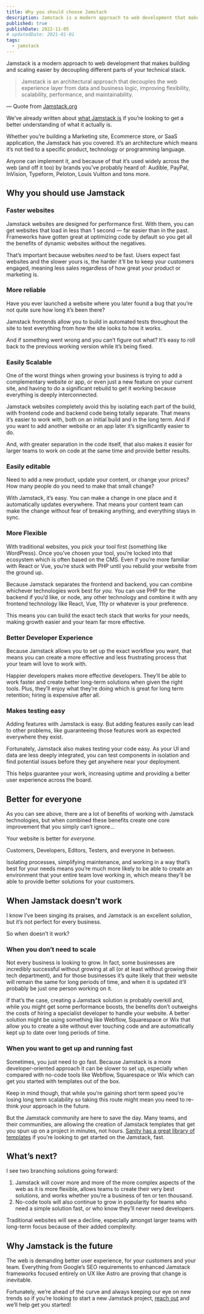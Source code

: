 ```yaml
---
title: Why you should choose Jamstack
description: Jamstack is a modern approach to web development that makes building and scaling easier by decoupling different parts of your technical stack
published: true
publishDate: 2022-11-05
# updatedDate: 2021-01-01
tags:
  - jamstack
---
```


Jamstack is a modern approach to web development that makes building and scaling easier by decoupling different parts of your technical stack.

> Jamstack is an architectural approach that decouples the web experience layer from data and business logic, improving flexibility, scalability, performance, and maintainability.

— Quote from [Jamstack.org](https://jamstack.org/)

We’ve already written about [what Jamstack is](https://www.notion.so/What-is-the-Jamstack-c49add84b1154a468839470e417b095e?pvs=21) if you’re looking to get a better understanding of what it actually is.

Whether you’re building a Marketing site, Ecommerce store, or SaaS application, the Jamstack has you covered. It’s an architecture which means it’s not tied to a specific product, technology or programming language.

Anyone can implement it, and because of that it’s used widely across the web (and off it too) by brands you’ve probably heard of: Audible, PayPal, InVision, Typeform, Peloton, Louis Vuitton and tons more.

## Why you should use Jamstack

### Faster websites

Jamstack websites are designed for performance first. With them, you can get websites that load in less than 1 second — far easier than in the past. Frameworks have gotten great at optimizing code by default so you get all the benefits of dynamic websites without the negatives.

That’s important because websites _need_ to be fast. Users expect fast websites and the slower yours is, the harder it’ll be to keep your customers engaged, meaning less sales regardless of how great your product or marketing is.

### More reliable

Have you ever launched a website where you later found a bug that you’re not quite sure how long it’s been there?

Jamstack frontends allow you to build in automated tests throughout the site to test everything from how the site looks to how it works.

And if something went wrong and you can’t figure out what? It’s easy to roll back to the previous working version while it’s being fixed.

### Easily Scalable

One of the worst things when growing your business is trying to add a complementary website or app, or even just a new feature on your current site, and having to do a significant rebuild to get it working because everything is deeply interconnected.

Jamstack websites completely avoid this by isolating each part of the build, with frontend code and backend code being totally separate. That means it’s easier to work with, both on an initial build and in the long term. And if you want to add another website or an app later it’s significantly easier to do.

And, with greater separation in the code itself, that also makes it easier for larger teams to work on code at the same time and provide better results.

### Easily editable

Need to add a new product, update your content, or change your prices? How many people do you need to make that small change?

With Jamstack, it’s easy. You can make a change in one place and it automatically updates everywhere. That means your content team can make the change without fear of breaking anything, and everything stays in sync.

### More Flexible

With traditional websites, you pick your tool first (something like WordPress). Once you’ve chosen your tool, you’re locked into that ecosystem which is often based on the CMS. Even if you’re more familiar with React or Vue, you’re stuck with PHP until you rebuild your website from the ground up.

Because Jamstack separates the frontend and backend, you can combine whichever technologies work best for _you._ You can use PHP for the backend if you’d like, or node, any other technology and combine it with any frontend technology like React, Vue, 11ty or whatever is your preference.

This means you can build the exact tech stack that works for _your_ needs, making growth easier and your team far more effective.

### Better Developer Experience

Because Jamstack allows you to set up the exact workflow you want, that means you can create a more effective and less frustrating process that your team will love to work with.

Happier developers makes more effective developers. They’ll be able to work faster and create better long-term solutions when given the right tools. Plus, they’ll enjoy what they’re doing which is great for long term retention; hiring is expensive after all.

### Makes testing easy

Adding features with Jamstack is easy. But adding features easily can lead to other problems, like guaranteeing those features work as expected everywhere they exist.

Fortunately, Jamstack also makes testing your code easy. As your UI and data are less deeply integrated, you can test components in isolation and find potential issues before they get anywhere near your deployment.

This helps guarantee your work, increasing uptime and providing a better user experience across the board.

## Better for everyone

As you can see above, there are a lot of benefits of working with Jamstack technologies, but when combined these benefits create one core improvement that you simply can’t ignore…

Your website is better for _everyone._

Customers, Developers, Editors, Testers, and everyone in between.

Isolating processes, simplifying maintenance, and working in a way that’s best for your needs means you’re much more likely to be able to create an environment that your entire team love working in, which means they’ll be able to provide better solutions for your customers.

## When Jamstack doesn’t work

I know I’ve been singing its praises, and Jamstack is an excellent solution, but it’s not perfect for every business.

So when doesn’t it work?

### When you don’t need to scale

Not every business is looking to grow. In fact, some businesses are incredibly successful without growing at all (or at least without growing their tech department), and for those businesses it’s quite likely that their website will remain the same for long periods of time, and when it is updated it’ll probably be just one person working on it.

If that’s the case, creating a Jamstack solution is probably overkill and, while you might get some performance boosts, the benefits don’t outweighs the costs of hiring a specialist developer to handle your website. A better solution might be using something like Webflow, Squarespace or Wix that allow you to create a site without ever touching code and are automatically kept up to date over long periods of time.

### When you want to get up and running fast

Sometimes, you just need to go fast. Because Jamstack is a more developer-oriented approach it can be slower to set up, especially when compared with no-code tools like Webflow, Squarespace or Wix which can get you started with templates out of the box.

Keep in mind though, that while you’re gaining short term speed you’re losing long term scalability so taking this route might mean you need to re-think your approach in the future.

But the Jamstack community are here to save the day. Many teams, and their communities, are allowing the creation of Jamstack templates that get you spun up on a project in minutes, not hours. [Sanity has a great library of templates](https://www.sanity.io/starters) if you’re looking to get started on the Jamstack, fast.

## What’s next?

I see two branching solutions going forward:

1. Jamstack will cover more and more of the more complex aspects of the web as it is more flexible, allows teams to create their very best solutions, and works whether you’re a business of ten or ten thousand.
2. No-code tools will also continue to grow in popularity for teams who need a simple solution fast, or who know they’ll never need developers.

Traditional websites will see a decline, especially amongst larger teams with long-term focus because of their added complexity.

## Why Jamstack is the future

The web is demanding better user experience, for your customers and your team. Everything from Google’s SEO requirements to enhanced Jamstack frameworks focused entirely on UX like Astro are proving that change is inevitable.

Fortunately, we’re ahead of the curve and always keeping our eye on new trends so if you’re looking to start a new Jamstack project, [reach out](https://www.notion.so/5c819b087bbe495ca0d414e0e838e8b0?pvs=21) and we’ll help get you started!
